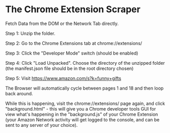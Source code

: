 # The Chrome Extension Scraper

Fetch Data from the DOM or the Network Tab directly.

Step 1: Unzip the folder.

Step 2: Go to the Chrome Extensions tab at chrome://extensions/

Step 3: Click the "Developer Mode" switch (should be enabled)

Step 4: Click "Load Unpacked". Choose the directory of the unzipped folder (the manifest.json file should be in the root directory chosen)

Step 5: Visit https://www.amazon.com/s?k=funny+gifts 

The Browser will automatically cycle between pages 1 and 18 and then loop back around.

While this is happening, visit the chrome://extensions/ page again, and click "background.html" - this will give you a Chrome developer tools GUI for view what's happening in the "background.js" of your Chrome Extension (your Amazon Network activity will get logged to the console, and can be sent to any server of your choice).
